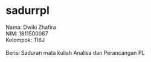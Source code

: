 # sadurrpl
Nama: Dwiki Zhafira<br>
NIM: 1811500067<br>
Kelompok: TI6J<br>
<br>
Berisi Saduran mata kuliah Analisa dan Perancangan PL<br>
